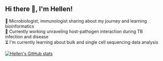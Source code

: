 <!-- Bio and stats -->

## Hi there 👋, I'm Hellen!
🧫 Microbiologist, immunologist sharing about my journey and learning bioinformatics<br/>
🧬 Currently working unraveling host-pathogen interaction during TB infection and disease<br/>
⏳ I'm currently learning about bulk and single cell sequencing data analysis <br/>

<!-- GitHub stats from https://github.com/anuraghazra/github-readme-stats -->
[![Hellen's GitHub stats](https://github-readme-stats.vercel.app/api?username=HellenHiza&count_private=true&show_icons=true&theme=radical&hide_rank=false)](https://github.com/anuraghazra/github-readme-stats)
